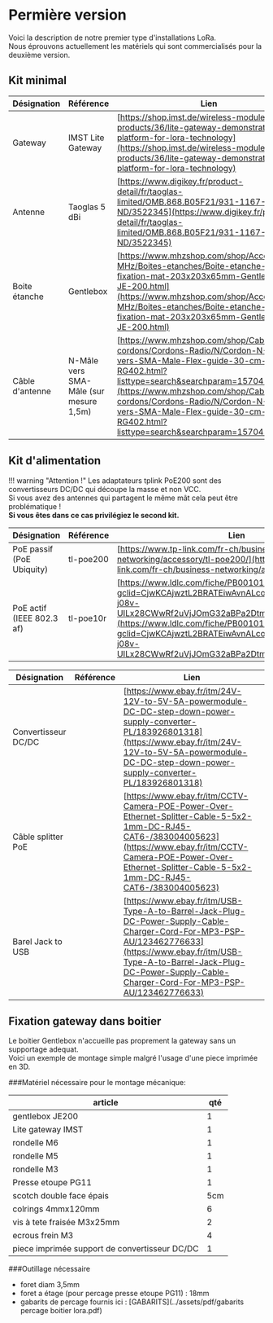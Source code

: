 # Permière version

Voici la description de notre premier type d'installations LoRa.  
Nous éprouvons actuellement les matériels qui sont commercialisés pour la deuxième version.

## Kit minimal

Désignation | Référence | Lien |
----------- | --------- | ---- |
Gateway     | IMST Lite Gateway | [https://shop.imst.de/wireless-modules/lora-products/36/lite-gateway-demonstration-platform-for-lora-technology](https://shop.imst.de/wireless-modules/lora-products/36/lite-gateway-demonstration-platform-for-lora-technology) |
Antenne     | Taoglas 5 dBi | [https://www.digikey.fr/product-detail/fr/taoglas-limited/OMB.868.B05F21/931-1167-ND/3522345](https://www.digikey.fr/product-detail/fr/taoglas-limited/OMB.868.B05F21/931-1167-ND/3522345) |
Boite étanche | Gentlebox | [https://www.mhzshop.com/shop/Accessoires-MHz/Boites-etanches/Boite-etanche-avec-fixation-mat-203x203x65mm-GentleBOX-JE-200.html](https://www.mhzshop.com/shop/Accessoires-MHz/Boites-etanches/Boite-etanche-avec-fixation-mat-203x203x65mm-GentleBOX-JE-200.html) |
Câble d'antenne | N-Mâle vers SMA-Mâle (sur mesure 1,5m) | [https://www.mhzshop.com/shop/Cables-et-cordons/Cordons-Radio/N/Cordon-N-Male-vers-SMA-Male-Flex-guide-30-cm-RG402.html?listtype=search&searchparam=15704%20](https://www.mhzshop.com/shop/Cables-et-cordons/Cordons-Radio/N/Cordon-N-Male-vers-SMA-Male-Flex-guide-30-cm-RG402.html?listtype=search&searchparam=15704%20)

## Kit d'alimentation

!!! warning "Attention !"
    Les adaptateurs tplink PoE200 sont des convertisseurs DC/DC qui découpe la masse et non VCC.  
    Si vous avez des antennes qui partagent le même mât cela peut être problématique !  
    **Si vous êtes dans ce cas privilégiez le second kit.**

Désignation | Référence | Lien |
----------- | --------- | ---- |
PoE passif (PoE Ubiquity) | tl-poe200 | [https://www.tp-link.com/fr-ch/business-networking/accessory/tl-poe200/](https://www.tp-link.com/fr-ch/business-networking/accessory/tl-poe200/) |
PoE actif (IEEE 802.3 af) | tl-poe10r | [https://www.ldlc.com/fiche/PB00101966.html?gclid=CjwKCAjwztL2BRATEiwAvnALcotG8hUndlZ_4Gb0-j08v-UILx28CWwRf2uVjJOmG32aBPa2Dtmq2RoCCWgQAvD_BwE](https://www.ldlc.com/fiche/PB00101966.html?gclid=CjwKCAjwztL2BRATEiwAvnALcotG8hUndlZ_4Gb0-j08v-UILx28CWwRf2uVjJOmG32aBPa2Dtmq2RoCCWgQAvD_BwE)

Désignation | Référence | Lien |
----------- | --------- | ---- |
Convertisseur DC/DC | | [https://www.ebay.fr/itm/24V-12V-to-5V-5A-powermodule-DC-DC-step-down-power-supply-converter-PL/183926801318](https://www.ebay.fr/itm/24V-12V-to-5V-5A-powermodule-DC-DC-step-down-power-supply-converter-PL/183926801318) |
Câble splitter PoE | | [https://www.ebay.fr/itm/CCTV-Camera-POE-Power-Over-Ethernet-Splitter-Cable-5-5x2-1mm-DC-RJ45-CAT6-/383004005623](https://www.ebay.fr/itm/CCTV-Camera-POE-Power-Over-Ethernet-Splitter-Cable-5-5x2-1mm-DC-RJ45-CAT6-/383004005623)
Barel Jack to USB | | [https://www.ebay.fr/itm/USB-Type-A-to-Barrel-Jack-Plug-DC-Power-Supply-Cable-Charger-Cord-For-MP3-PSP-AU/123462776633](https://www.ebay.fr/itm/USB-Type-A-to-Barrel-Jack-Plug-DC-Power-Supply-Cable-Charger-Cord-For-MP3-PSP-AU/123462776633)

## Fixation gateway dans boitier

Le boitier Gentlebox n'accueille pas proprement la gateway sans un supportage adequat.  
Voici un exemple de montage simple malgré l'usage d'une piece imprimée en 3D.

###Matériel nécessaire pour le montage mécanique:

|  article                                    | qté  |     
|---------------------------------------------|------|
| gentlebox JE200                             |   1  |     
|Lite gateway IMST                            |   1  |     
|    rondelle M6                              |   1  |     
|    rondelle M5                              |   1  |     
|    rondelle M3                              |   1  |     
|Presse etoupe PG11                           |  1   |     
|scotch double face épais                     |   5cm|     
|colrings 4mmx120mm                           |  6   |     
|vis à tete fraisée M3x25mm                   |    2 |     
|ecrous frein M3                              |    4 |     
|piece imprimée support de convertisseur DC/DC| 1    |     

###Outillage nécessaire

  * foret diam 3,5mm
  * foret a étage (pour percage presse etoupe PG11) : 18mm
  * gabarits de percage fournis ici : [GABARITS](../assets/pdf/gabarits percage boitier lora.pdf)
